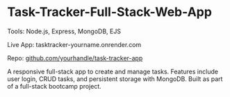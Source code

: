 # Task-Tracker-Full-Stack-Web-App

Tools: Node.js, Express, MongoDB, EJS

Live App: tasktracker-yourname.onrender.com

Repo: [github.com/yourhandle/task-tracker-app](https://github.com/CodePlaysReact/ask-Tracker-Full-Stack-Web-App)



A responsive full-stack app to create and manage tasks. Features include user login, CRUD tasks, and persistent storage with MongoDB. Built as part of a full-stack bootcamp project.
